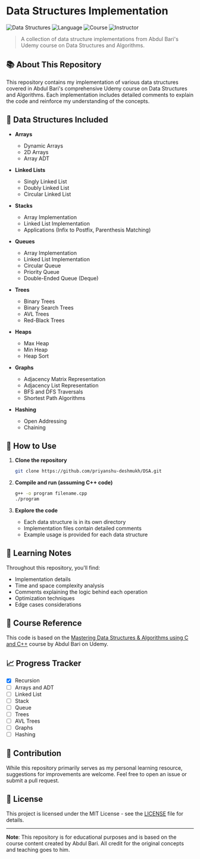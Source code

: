 # Data Structures Implementation

![Data Structures](https://img.shields.io/badge/Data%20Structures-Implementation-blue)
![Language](https://img.shields.io/badge/language-C%2B%2B-orange)
![Course](https://img.shields.io/badge/Course-Udemy-red)
![Instructor](https://img.shields.io/badge/Instructor-Abdul%20Bari-green)

> A collection of data structure implementations from Abdul Bari's Udemy course on Data Structures and Algorithms.

## 📚 About This Repository

This repository contains my implementation of various data structures covered in Abdul Bari's comprehensive Udemy course on Data Structures and Algorithms. Each implementation includes detailed comments to explain the code and reinforce my understanding of the concepts.

## 🧩 Data Structures Included

- **Arrays**
  - Dynamic Arrays
  - 2D Arrays
  - Array ADT
  
- **Linked Lists**
  - Singly Linked List
  - Doubly Linked List
  - Circular Linked List
  
- **Stacks**
  - Array Implementation
  - Linked List Implementation
  - Applications (Infix to Postfix, Parenthesis Matching)
  
- **Queues**
  - Array Implementation
  - Linked List Implementation
  - Circular Queue
  - Priority Queue
  - Double-Ended Queue (Deque)
  
- **Trees**
  - Binary Trees
  - Binary Search Trees
  - AVL Trees
  - Red-Black Trees
  
- **Heaps**
  - Max Heap
  - Min Heap
  - Heap Sort
  
- **Graphs**
  - Adjacency Matrix Representation
  - Adjacency List Representation
  - BFS and DFS Traversals
  - Shortest Path Algorithms
  
- **Hashing**
  - Open Addressing
  - Chaining

## 🚀 How to Use

1. **Clone the repository**
   ```bash
   git clone https://github.com/priyanshu-deshmukh/DSA.git
   ```

2. **Compile and run (assuming C++ code)**
   ```bash
   g++ -o program filename.cpp
   ./program
   ```

3. **Explore the code**
   - Each data structure is in its own directory
   - Implementation files contain detailed comments
   - Example usage is provided for each data structure

## 📝 Learning Notes

Throughout this repository, you'll find:

- Implementation details
- Time and space complexity analysis
- Comments explaining the logic behind each operation
- Optimization techniques
- Edge cases considerations

## 🔗 Course Reference

This code is based on the [Mastering Data Structures & Algorithms using C and C++](https://www.udemy.com/course/datastructurescncpp/) course by Abdul Bari on Udemy.

## 📈 Progress Tracker

- [x] Recursion
- [ ] Arrays and ADT
- [ ] Linked List
- [ ] Stack
- [ ] Queue
- [ ] Trees
- [ ] AVL Trees
- [ ] Graphs
- [ ] Hashing

## 🤝 Contribution

While this repository primarily serves as my personal learning resource, suggestions for improvements are welcome. Feel free to open an issue or submit a pull request.

## 📜 License

This project is licensed under the MIT License - see the [LICENSE](LICENSE) file for details.

---

**Note**: This repository is for educational purposes and is based on the course content created by Abdul Bari. All credit for the original concepts and teaching goes to him.
